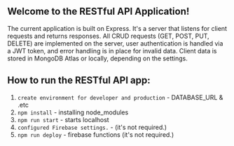 ## Welcome to the RESTful API Application!

The current application is built on Express. It's a server that listens for client requests and returns responses. All CRUD requests (GET, POST, PUT, DELETE) are implemented on the server, user authentication is handled via a JWT token, and error handling is in place for invalid data. Client data is stored in MongoDB Atlas or locally, depending on the settings.

## How to run the RESTful API app:
1. `create environment for developer and production` - DATABASE_URL & .etc
2. `npm install` - installing node_modules
3. `npm run start` - starts localhost
4. `configured Firebase settings.` - (it's not required.)
5. `npm run deploy` - firebase functions (it's not required.)


